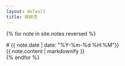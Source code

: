 ```yaml
---
layout: default
title: 碎碎念
---
```

{% for note in site.notes reversed %}
<div class="box-heading">
  # {{ note.date | date: "%Y-%m-%d %H:%M"}}
</div>
<div class="box">
  {{ note.content | markdownify }}
</div>
{% endfor %}
